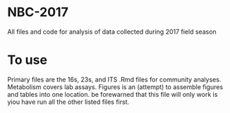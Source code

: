 # NBC-2017
All files and code for analysis of data collected during 2017 field season


# To use
Primary files are the 16s, 23s, and ITS .Rmd files for community analyses.  Metabolism covers lab assays.  Figures is an (attempt) to assemble figures and tables into one location.  be forewarned that this file will only work is yiou have run all the other listed files first.  
